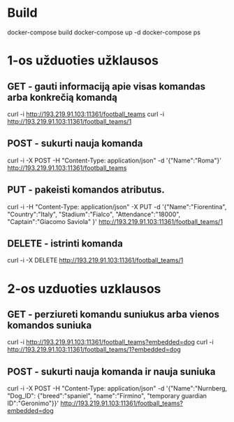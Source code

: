 # Build

docker-compose build
docker-compose up -d
docker-compose ps

# 1-os užduoties užklausos

## GET - gauti informaciją apie visas komandas arba konkrečią komandą
curl -i http://193.219.91.103:11361/football_teams
curl -i http://193.219.91.103:11361/football_teams/1

## POST - sukurti nauja komanda
curl -i -X POST -H  "Content-Type: application/json" -d '{"Name":"Roma"}' http://193.219.91.103:11361/football_teams 

## PUT - pakeisti komandos atributus.
curl -i -H "Content-Type: application/json" -X PUT -d '{"Name":"Fiorentina", "Country":"Italy", "Stadium":"Fialco", "Attendance":"18000", "Captain":"Giacomo Saviola" }' http://193.219.91.103:11361/football_teams/1  

## DELETE - istrinti komanda
curl -i -X DELETE http://193.219.91.103:11361/football_teams/1

# 2-os uzduoties uzklausos

## GET - perziureti komandu suniukus arba vienos komandos suniuka
curl -i http://193.219.91.103:11361/football_teams?embedded=dog
curl -i http://193.219.91.103:11361/football_teams/1?embedded=dog

## POST - sukurti nauja komanda ir nauja suniuka
curl -i -X POST -H "Content-Type: application/json" -d '{"Name":"Nurnberg, "Dog_ID": {"breed":"spaniel", "name":"Firmino", "temporary guardian ID":"Geronimo"}}' http://193.219.91.103:11361/football_teams?embedded=dog


